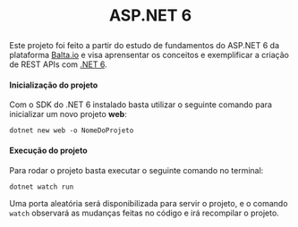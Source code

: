 # <p align=center> ASP.NET 6 </p>

Este projeto foi feito a partir do estudo de fundamentos do ASP.NET 6 da plataforma [Balta.io](https://balta.io/) e visa aprensentar os conceitos e exemplificar a criação de REST APIs com [.NET 6](https://dotnet.microsoft.com/en-us/).

#### Inicialização do projeto

Com o SDK do .NET 6 instalado basta utilizar o seguinte comando para inicializar um novo projeto **web**:

`dotnet new web -o NomeDoProjeto`

#### Execução do projeto

Para rodar o projeto basta executar o seguinte comando no terminal:

`dotnet watch run`

Uma porta aleatória será disponibilizada para servir o projeto, e o comando `watch` observará as mudanças feitas no código e irá recompilar o projeto.
